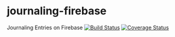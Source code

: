 # journaling-firebase
Journaling Entries on Firebase
[![Build Status](https://travis-ci.org/jamestalmage/journaling-firebase.svg?branch=master)](https://travis-ci.org/jamestalmage/journaling-firebase) [![Coverage Status](https://coveralls.io/repos/jamestalmage/journaling-firebase/badge.svg?branch=master)](https://coveralls.io/r/jamestalmage/journaling-firebase?branch=master)

